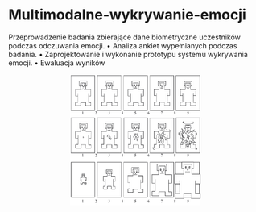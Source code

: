 # Multimodalne-wykrywanie-emocji

Przeprowadzenie badania zbierające dane biometryczne uczestników podczas odczuwania emocji.
•
Analiza ankiet wypełnianych podczas badania.
•
Zaprojektowanie i wykonanie prototypu systemu wykrywania emocji.
•
Ewaluacja wyników

<p align="center">
<img src=".\images\ankieta SAM.png" alt="blank nonogram picture" width="260px" height="260px">
</p>
